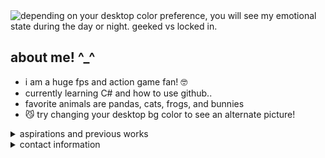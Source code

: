 <picture>
 <source media="(prefers-color-scheme: dark)" srcset="https://i.pinimg.com/736x/1b/42/eb/1b42eb9645b8ee3bed4c45b56b78ea14.jpg">
 <source media="(prefers-color-scheme: light)" srcset="https://i.pinimg.com/736x/91/f3/18/91f3181214318acbbc7bf0559bdb9fab.jpg">
 <img alt="depending on your desktop color preference, you will see my emotional state during the day or night. geeked vs locked in." src="https://i.pinimg.com/736x/1b/42/eb/1b42eb9645b8ee3bed4c45b56b78ea14.jpg">
</picture>

## about me! ^_^

- i am a huge fps and action game fan! 🤓
- currently learning C# and how to use github..
- favorite animals are pandas, cats, frogs, and bunnies
- :smirk_cat: try changing your desktop bg color to see an alternate picture!

<details>
<summary>aspirations and previous works</summary>

- i aspire to work under riot, especially in character and concept art.
- currently a graphic designer for ucf esports: spring 2025 student series

</details>

<details>
<summary>contact information</summary>

| applications | @ |
|--------:|---------------------|
|  discord|      .kaliflower    |
|instagram|vitamin_kforpotassium|
|tiktok   |vitamin_kforpotassium|
  
</details>


